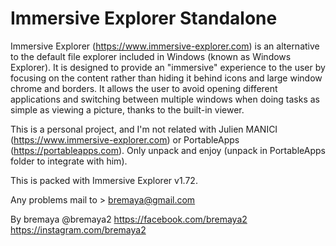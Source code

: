 # Immersive Explorer Standalone

Immersive Explorer (https://www.immersive-explorer.com) is an alternative to the default file explorer included in Windows (known as Windows Explorer). It is designed to provide an "immersive" experience to the user by focusing on the content rather than hiding it behind icons and large window chrome and borders. It allows the user to avoid opening different applications and switching between multiple windows when doing tasks as simple as viewing a picture, thanks to the built-in viewer.


This is a personal project, and I'm not related with Julien MANICI (https://www.immersive-explorer.com) or PortableApps (https://portableapps.com).
Only unpack and enjoy (unpack in PortableApps folder to integrate with him).

This is packed with Immersive Explorer v1.72.

Any problems mail to > bremaya@gmail.com

By bremaya
@bremaya2
https://facebook.com/bremaya2
https://instagram.com/bremaya2
